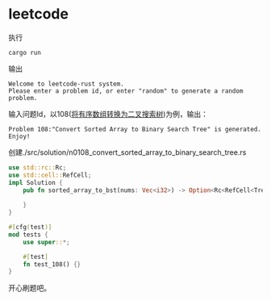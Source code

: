 # leetcode

执行
```
cargo run
```

输出
```
Welcome to leetcode-rust system.
Please enter a problem id, or enter "random" to generate a random problem.
```

输入问题Id，以108([将有序数组转换为二叉搜索树](https://leetcode-cn.com/problems/convert-sorted-array-to-binary-search-tree/))为例，输出：
```
Problem 108:"Convert Sorted Array to Binary Search Tree" is generated. Enjoy!
```

创建./src/solution/n0108_convert_sorted_array_to_binary_search_tree.rs

```rust
use std::rc::Rc;
use std::cell::RefCell;
impl Solution {
    pub fn sorted_array_to_bst(nums: Vec<i32>) -> Option<Rc<RefCell<TreeNode>>> {
        
    }
}

#[cfg(test)]
mod tests {
    use super::*;

    #[test]
    fn test_108() {}
}
```

开心刷题吧。
